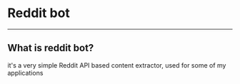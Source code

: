 # Reddit bot

---

## What is reddit bot?

it's a very simple Reddit API based content extractor, used for some of my applications
